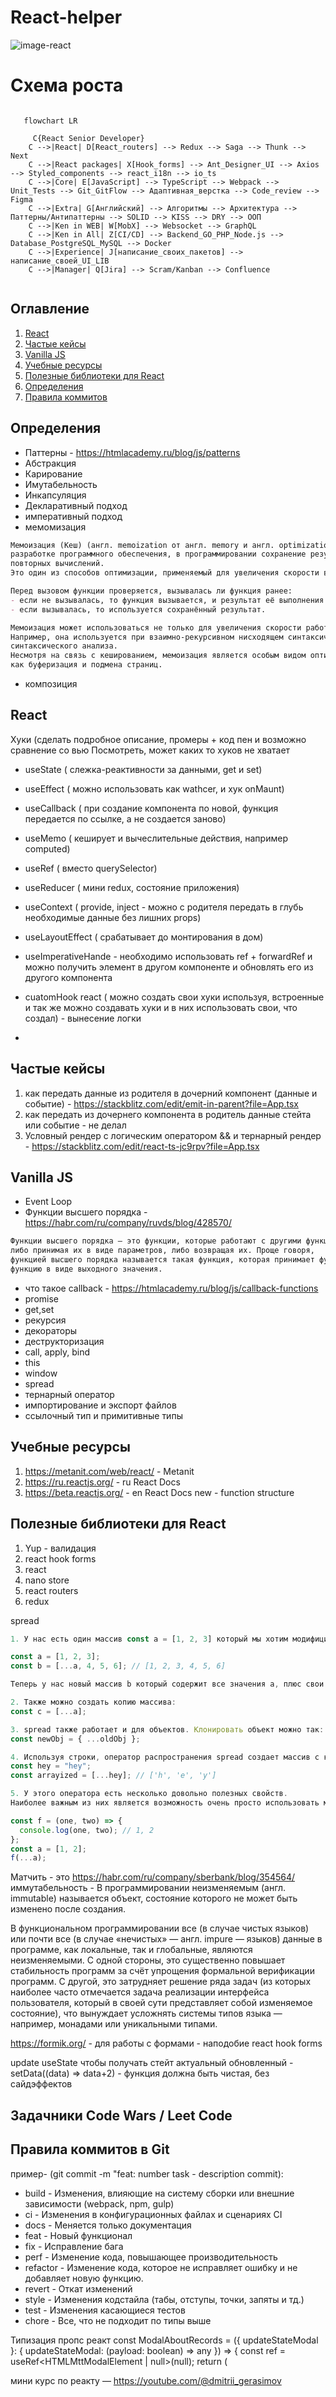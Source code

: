 # React-helper

![image-react](react.jpg)

# Схема роста

```mermaid

   flowchart LR
    
     C{React Senior Developer}
    C -->|React| D[React_routers] --> Redux --> Saga --> Thunk --> Next
    C -->|React packages| X[Hook_forms] --> Ant_Designer_UI --> Axios --> Styled_components --> react_i18n --> io_ts
    C -->|Core| E[JavaScript] --> TypeScript --> Webpack --> Unit_Tests --> Git_GitFlow --> Адаптивная_верстка --> Code_review --> Figma
    C -->|Extra| G[Английский] --> Алгоритмы --> Архитектура --> Паттерны/Антипаттерны --> SOLID --> KISS --> DRY --> ООП
    C -->|Ken in WEB| W[MobX] --> Websocket --> GraphQL
    C -->|Ken in All| Z[CI/CD] --> Backend_GO_PHP_Node.js --> Database_PostgreSQL_MySQL --> Docker
    C -->|Experience| J[написание_своих_пакетов] --> написание_своей_UI_LIB
    C -->|Manager| Q[Jira] --> Scram/Kanban --> Confluence
    
```

## Оглавление
1. [React](#React)
2. [Частые кейсы](#Частые-кейсы)
3. [Vanilla JS](#Vanilla-JS)
4. [Учебные ресурсы](#Учебные-ресурсы)
5. [Полезные библиотеки для React](#Полезные-библиотеки-для-React)
6. [Определения](#Определения)
7. [Правила коммитов](#Правила-коммитов)


## Определения
- Паттерны - https://htmlacademy.ru/blog/js/patterns
- Абстракция
- Карирование
- Имутабельность
- Инкапсуляция
- Декларативный подход
- императивный подход
- мемомизация 
```md
Мемоизация (Кеш) (англ. memoization от англ. memory и англ. optimization) — пример использования кеша при 
разработке программного обеспечения, в программировании сохранение результатов выполнения функций для предотвращения 
повторных вычислений. 
Это один из способов оптимизации, применяемый для увеличения скорости выполнения компьютерных программ. 

Перед вызовом функции проверяется, вызывалась ли функция ранее:
- если не вызывалась, то функция вызывается, и результат её выполнения сохраняется;
- если вызывалась, то используется сохранённый результат.

Мемоизация может использоваться не только для увеличения скорости работы программы.
Например, она используется при взаимно-рекурсивном нисходящем синтаксическом разборе в обобщённом алгоритме нисходящего
синтаксического анализа.
Несмотря на связь с кешированием, мемоизация является особым видом оптимизации, отличающимся от таких способов кеширования,
как буферизация и подмена страниц.
```

- композиция

## React
Хуки (сделать подробное описание, промеры + код пен и возможно сравнение со вью
Посмотреть, может каких то хуков не хватает

- useState ( слежка-реактивности за данными, get и set)

- useEffect ( можно использовать как wathcer, и хук onMaunt)

- useCallback ( при создание компонента по новой, функция передается по ссылке, а не создается заново)

- useMemo ( кеширует и вычеслительные действия, например computed)

- useRef ( вместо querySelector)

- useReducer ( мини redux, состояние приложения)

- useContext ( provide, inject - можно с родителя передать в глубь необходимые данные без лишних props)

- useLayoutEffect ( срабатывает до монтирования в дом)

- useImperativeHande - необходимо использовать ref + forwardRef и можно получить элемент в другом компоненте и обновлять его из другого компонента

- cuatomHook react ( можно создать свои хуки используя, встроенные и так же можно создавать хуки и в них использовать свои, что создал) - вынесение логки
- 

## Частые кейсы
1. как передать данные из родителя в дочерний компонент (данные и событие) - https://stackblitz.com/edit/emit-in-parent?file=App.tsx
2. как передать из дочернего компонента в родитель данные стейта или событие - не делал
3. Условный рендер с логическим оператором && и тернарный рендер - https://stackblitz.com/edit/react-ts-jc9rpv?file=App.tsx


## Vanilla JS

- Event Loop
- Функции высшего порядка - https://habr.com/ru/company/ruvds/blog/428570/
```md
Функции высшего порядка — это функции, которые работают с другими функциями,
либо принимая их в виде параметров, либо возвращая их. Проще говоря, 
функцией высшего порядка называется такая функция, которая принимает функцию как аргумент или возвращает 
функцию в виде выходного значения.
```
- что такое callback - https://htmlacademy.ru/blog/js/callback-functions
- promise
- get,set
- рекурсия
- декораторы
- деструкторизация
- call, apply, bind
- this
- window
- spread
- тернарный оператор
- импортирование и экспорт файлов
- ссылочный тип и примитивные типы

## Учебные ресурсы
1. https://metanit.com/web/react/ - Metanit
2. https://ru.reactjs.org/ - ru React Docs
3. https://beta.reactjs.org/ - en React Docs new - function structure

## Полезные библиотеки для React
1. Yup - валидация
2. react hook forms
3. react
4. nano store
5. react routers
6. redux




spread

```js
1. У нас есть один массив const a = [1, 2, 3] который мы хотим модифицировать, добавив несколько значений:

const a = [1, 2, 3];
const b = [...a, 4, 5, 6]; // [1, 2, 3, 4, 5, 6]

Теперь у нас новый массив b который содержит все значения a, плюс свои.

2. Также можно создать копию массива:
const c = [...a];

3. spread также работает и для объектов. Клонировать объект можно так:
const newObj = { ...oldObj };

4. Используя строки, оператор распространения spread создает массив с каждым символом в строке:
const hey = "hey";
const arrayized = [...hey]; // ['h', 'e', 'y']

5. У этого оператора есть несколько довольно полезных свойств.
Наиболее важным из них является возможность очень просто использовать массив в качестве аргумента функции:

const f = (one, two) => {
  console.log(one, two); // 1, 2
};
const a = [1, 2];
f(...a);
```


Матчить - это https://habr.com/ru/company/sberbank/blog/354564/
иммутабельность - В программировании неизменяемым (англ. immutable) называется объект, состояние которого не может быть изменено после создания.

В функциональном программировании все (в случае чистых языков) или почти все (в случае «нечистых» — англ. impure — языков) данные в программе, как локальные, так и глобальные, являются неизменяемыми. С одной стороны, это существенно повышает стабильность программ за счёт упрощения формальной верификации программ. С другой, это затрудняет решение ряда задач (из которых наиболее часто отмечается задача реализации интерфейса пользователя, который в своей сути представляет собой изменяемое состояние), что вынуждает усложнять системы типов языка — например, монадами или уникальными типами.

https://formik.org/  - для работы с формами - наподобие react hook forms

update useState
чтобы получать стейт актуальный обновленный - setData((data) => data+2) - функция должна быть чистая, без сайдэффектов

## Задачники Code Wars / Leet Code

## Правила коммитов в Git

пример- (git commit -m "feat: number task - description commit):
- build - Изменения, влияющие на систему сборки или внешние зависимости (webpack, npm, gulp)
- ci - Изменения в конфигурационных файлах и сценариях CI
- docs - Меняется только документация
- feat - Новый функционал
- fix - Исправление бага
- perf - Изменение кода, повышающее производительность
- refactor - Изменение кода, которое не исправляет ошибку и не добавляет новую функцию.
- revert - Откат изменений
- style - Изменения кодстайла (табы, отступы, точки, запяты и тд.)
- test - Изменения касающиеся тестов
- chore - Все, что не подходит по типы выше

 Типизация пропс реакт
const ModalAboutRecords = ({ updateStateModal }: { updateStateModal: (payload: boolean) => any }) => {
  const ref = useRef<HTMLMttModalElement | null>(null);  return (
  
  
  мини курс по реакту — https://youtube.com/@dmitrii_gerasimov
